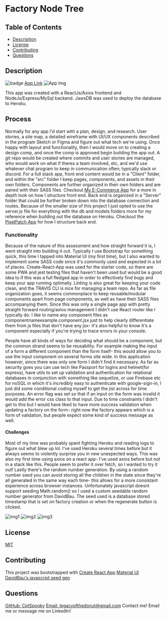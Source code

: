 # Factory Node Tree

 ## Table of Contents
  - [Description](#Description)
  - [License](#License)
  - [Contributing](#Contributing)
  - [Questions](#Questions)

  ## Description
  ![badge](https://img.shields.io/badge/License-MIT-yellow.svg)
  [App Link](https://pure-forest-64023.herokuapp.com/)
  ![App Img](https://user-images.githubusercontent.com/66426144/122231570-86f4db00-ce88-11eb-82c8-2c9ca39f595a.png)

  This app was created with a ReactJs/Axios frontend and NodeJs/Express/MySql backend. JawsDB was used to deploy the database to Heroku.

  ## Process
  Normally for any app I'd start with a plan, design, and research. User stories, a site map, a detailed wireframe with UI/UX components described in the program Sketch or Figma and figure out what tech we're using. Once happy with layout and functionality, then I would move on to creating a design comp, and once the comp is approved begin building the app out. A git repo would be created where commits and user stories are managed, who would work on what if theres a team involved, etc, and we'd use whatever chat program to keep in communication often; typically slack or discord. For a full stack app, front end content would be in a "Client" folder, and within the "src" folder I keep pages, components, and assets in their own folders. Components are further organized in their own folders and are paired with their SASS files. Checkout [My E-Commerce App](https://github.com/CptSpooky/eCommerce-App) for a more in depth look on how I structure front end. Back end is organized in a "Server" folder that could be further broken down into the database connection and routes. Because of the smaller size of this project I just opted to use the server.js file for everything with the db and models folders more for my reference when building out the database on Heroku. Checkout the [PixelPatch App](https://github.com/SeanPCummings/Project-2) for how I structure back end.

  ### Functionality
  Because of the nature of this assessment and how straight forward it is, I went straight into building it out. Typically I use Bootstrap for something quick, this time I tapped into Material UI (my first time), but I also wanted to implement some SASS code since it's commonly used and expected in a lot of places. Create-React-App was used for the starter code, so there are some PWA and jest testing files that haven't been used but would be a good idea to if this was a full fledged app in order to effectively find bugs and keep your app running optimally. Linting is also great for keeping your code clean, and the TRAVIS CLI is nice for managing a team repo. As far as file organization goes, it seems commonplace to keep reusable/modular components apart from page components, as well as have their SASS files accompanying them. Since this was only a single page app with pretty straight forward routing/axios management I didn't use React router like I typically do. I like to name any component files as componentnameexample.component.jsx just to help clearly differentiate them from js files that don't have any jsx- it's also helpful to know it's a component especially if you're trying to trace errors in your console.
  
  People have all kinds of ways for deciding what should be a component, but the common strand seems to be reusability. For example making the input of a form a different component than the form itself- this would allow you to use the input component on several forms site wide. In this application however, since there was only one form I didn't find it necessary. As far as security goes you can use tech like Passport for logins and helmet(for express), have utils to set up validation and authentication for relational databases in conjunction with something like sequelize, or use Firebase etc for noSQL in which it's incredibly easy to authenticate with google-sign-in, I just did some conditional coding myself to get the jist across for time purposes. An error flag was set so that if an input on the form was invalid it would add the error css class to that input. Due to time constraints I didn't get to this but I would have liked to have more success validation when updating a factory on the form- right now the factory appears which is a form of validation, but people expect some kind of success message as well.

  #### Challenges
  Most of my time was probably spent fighting Heroku and reading logs to figure out what blew up lol. I've used Heroku several times before but it always seems to violently surprise you in new unexpected ways. This was also my first time using axios on a react app- I've used axios before but not in a stack like this. People seem to prefer it over fetch, so I wanted to try it out! Lastly there's the random number generation. By using a random number seed you can avoid storing all the children in the state since they're all generated in the same way each time- this allows for a more consistant experience across browser instances. Unfortunately javascript doesnt support seeding Math.random() so I used a custom seedable random number generator from DavidBau. The seed used is a database stored timestamp that is set on factory creation or when the regenerate button is clicked.

  ![img1](https://user-images.githubusercontent.com/66426144/122226727-3e3b2300-ce84-11eb-99ba-c9dfcf6ac489.png) 
  ![img2](https://user-images.githubusercontent.com/66426144/122226849-5612a700-ce84-11eb-9d7f-d3d67ec90ceb.png) 
  ![img3](https://user-images.githubusercontent.com/66426144/122226970-76dafc80-ce84-11eb-98e6-79f1153831e3.png) 

  ## License
  [MIT](https://opensource.org/licenses/MIT)

  ## Contributing
  This project was bootstrapped with [Create React App](https://github.com/facebook/create-react-app)
  [Material UI](https://material-ui.com/)
  [DavidBau's javascript seed gen](https://github.com/davidbau/seedrandom/blob/released/README.md)

  ## Questions
  [GitHub: CptSpooky](https://github.com/CptSpooky)
  [Email: legacyofthedonut@gmail.com](legacyofthedonut@gmail.com)
  Contact me! Email me or message me on LinkedIn!